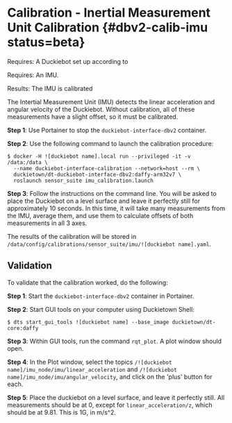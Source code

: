 # Calibration - Inertial Measurement Unit Calibration {#dbv2-calib-imu status=beta}

<div class='requirements' markdown='1'>

Requires: A Duckiebot set up according to [](#dbv2-setup)

Requires: An IMU.

Results: The IMU is calibrated

</div>

The Intertial Measurement Unit (IMU) detects the linear acceleration and angular velocity of the Duckiebot.
Without calibration, all of these measurements have a slight offset, so it must be calibrated.

**Step 1**: Use Portainer to stop the `duckiebot-interface-dbv2` container.

**Step 2**: Use the following command to launch the calibration procedure:

    $ docker -H ![duckiebot name].local run --privileged -it -v /data:/data \
      --name duckiebot-interface-calibration --network=host --rm \
      duckietown/dt-duckiebot-interface-dbv2:daffy-arm32v7 \
      roslaunch sensor_suite imu_calibration.launch

**Step 3**: Follow the instructions on the command line. You will be asked to place the Duckiebot on a level surface
and leave it perfectly still for approximately 10 seconds. In this time, it will take many measurements from the
IMU, average them, and use them to calculate offsets of both measurements in all 3 axes.

The results of the calibration will be stored in 
`/data/config/calibrations/sensor_suite/imu/![duckiebot name].yaml`.

## Validation

To validate that the calibration worked, do the following:

**Step 1**: Start the `duckiebot-interface-dbv2` container in Portainer.

**Step 2**: Start GUI tools on your computer using Duckietown Shell:

    $ dts start_gui_tools ![duckiebot name] --base_image duckietown/dt-core:daffy

**Step 3**: Within GUI tools, run the command `rqt_plot`. A plot window should open.

**Step 4**: In the Plot window, select the topics `/![duckiebot name]/imu_node/imu/linear_acceleration` and
`/![duckiebot name]/imu_node/imu/angular_velocity`, and click on the 'plus' button for each.

**Step 5**: Place the duckiebot on a level surface, and leave it perfectly still. All measurements should be at 0,
except for `linear_acceleration/z`, which should be at 9.81. This is 1G, in m/s^2.
